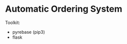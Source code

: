 <h1 style="align: center;">Automatic Ordering System</h1>
<p>Toolkit:</p>
<ul>
    <li>pyrebase (pip3)</li>
    <li>flask</li>
</ul>
